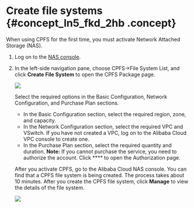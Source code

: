 # Create file systems {#concept_ln5_fkd_2hb .concept}

When using CPFS for the first time, you must activate Network Attached Storage \(NAS\).

1.  Log on to the [NAS console](https://nas.console.aliyun.com/).
2.  In the left-side navigation pane, choose CPFS-\>File System List, and click **Create File System** to open the CPFS Package page.

    ![](http://static-aliyun-doc.oss-cn-hangzhou.aliyuncs.com/assets/img/147758/155419433741301_en-US.png)

    Select the required options in the Basic Configuration, Network Configuration, and Purchase Plan sections.

    -   In the Basic Configuration section, select the required region, zone, and capacity.
    -   In the Network Configuration section, select the required VPC and VSwitch. If you have not created a VPC, log on to the Alibaba Cloud VPC console to create one.
    -   In the Purchase Plan section, select the required quantity and duration.
    **Note:** If you cannot purchase the service, you need to authorize the account. Click **** to open the Authorization page.

    After you activate CPFS, go to the Alibaba Cloud NAS console. You can find that a CPFS file system is being created. The process takes about 10 minutes. After you create the CPFS file system, click **Manage** to view the details of the file system.

    ![](http://static-aliyun-doc.oss-cn-hangzhou.aliyuncs.com/assets/img/147758/155419433741309_en-US.png)


